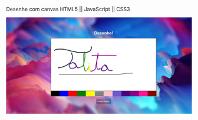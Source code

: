 Desenhe com canvas
HTML5 || JavaScript || CSS3

<div align="center">
<img src="/img/feito.jpeg" width="700px" />
</div>